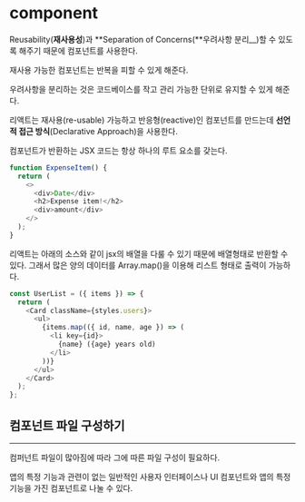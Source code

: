 # component

Reusability(**재사용성**)과 **Separation of Concerns(**우려사항 분리\_\_)할 수 있도록 해주기 때문에 컴포넌트를 사용한다.

재사용 가능한 컴포넌트는 반복을 피할 수 있게 해준다.

우려사항을 분리하는 것은 코드베이스를 작고 관리 가능한 단위로 유지할 수 있게 해준다.

리액트는 재사용(re-usable) 가능하고 반응형(reactive)인 컴포넌트를 만드는데 **선언적 접근 방식**(Declarative Approach)을 사용한다.

컴포넌트가 반환하는 JSX 코드는 항상 하나의 루트 요소를 갖는다.

```javascript
function ExpenseItem() {
  return (
    <>
      <div>Date</div>
      <h2>Expense item!</h2>
      <div>amount</div>
    </>
  );
}
```

리액트는 아래의 소스와 같이 jsx의 배열을 다룰 수 있기 때문에 배열형태로 반환할 수 있다. 그래서 많은 양의 데이터를 Array.map()을 이용해 리스트 형태로 출력이 가능하다.

```javascript
const UserList = ({ items }) => {
  return (
    <Card className={styles.users}>
      <ul>
        {items.map(({ id, name, age }) => (
          <li key={id}>
            {name} ({age} years old)
          </li>
        ))}
      </ul>
    </Card>
  );
};
```

## 컴포넌트 파일 구성하기

---

컴퍼넌트 파일이 많아짐에 따라 그에 따른 파일 구성이 필요하다.

앱의 특정 기능과 관련이 없는 일반적인 사용자 인터페이스나 UI 컴포넌트와 앱의 특정 기능을 가진 컴포넌트로 나눌 수 있다.
